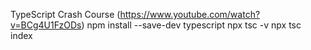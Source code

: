 TypeScript Crash Course
(https://www.youtube.com/watch?v=BCg4U1FzODs)
npm install --save-dev typescript
npx tsc -v
npx tsc index  
